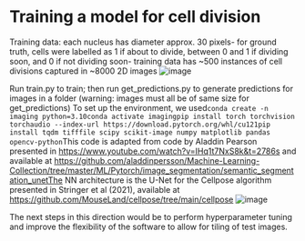 # Training a model for cell division

Training data: each nucleus has diameter approx. 30 pixels- for ground truth, cells were labelled as 1 if about to divide, between 0 and 1 if dividing soon, and 0 if not dividing soon- training data has ~500 instances of cell divisions captured in ~8000 2D images
![image](https://github.com/user-attachments/assets/e43b2474-f0c0-4a17-a821-24ae90b3770a)


Run train.py to train; then run get_predictions.py to generate predictions for images in a folder (warning: images must all be of same size for get_predictions)
To set up the environment, we used```conda create -n imaging python=3.10conda activate imagingpip install torch torchvision torchaudio --index-url https://download.pytorch.org/whl/cu121pip install tqdm tifffile scipy scikit-image numpy matplotlib pandas opencv-python```This code is adapted from code by Aladdin Pearson presented in https://www.youtube.com/watch?v=IHq1t7NxS8k&t=2786s and available at https://github.com/aladdinpersson/Machine-Learning-Collection/tree/master/ML/Pytorch/image_segmentation/semantic_segmentation_unetThe NN architecture is the U-Net for the Cellpose algorithm presented in Stringer et al (2021), available at https://github.com/MouseLand/cellpose/tree/main/cellpose
![image](https://github.com/user-attachments/assets/144c7acd-9141-4ded-89f6-6f66599db870)


The next steps in this direction would be to perform hyperparameter tuning and improve the flexibility of the software to allow for tiling of test images.
